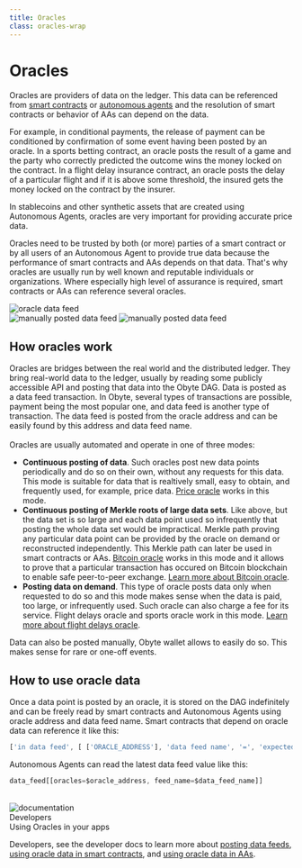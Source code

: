```yaml
---
title: Oracles
class: oracles-wrap
---
```


# Oracles

<div class="sub-block">
    Oracles are providers of data on the ledger. This data can be referenced from <a href="/platform/smart-contracts">smart contracts</a> or 
    <a href="/platform/autonomous-agents">autonomous agents</a> and the resolution of smart contracts or behavior of AAs can depend on the data.
</div>
<div class="flex-block one">
    <div class="info-block">
        <p>
            For example, in conditional payments, the release of payment can be conditioned by confirmation of some event having been posted by an oracle. In a sports betting contract, an oracle posts the result of a game and the party who correctly predicted the outcome wins the money locked on the contract. In a flight delay insurance contract, an oracle posts the delay of a particular flight and if it is above some threshold, the insured gets the money locked on the contract by the insurer.
        </p>
        <p>
            In stablecoins and other synthetic assets that are created using Autonomous Agents, oracles are very important for providing accurate price data.
        </p>
        <p>
            Oracles need to be trusted by both (or more) parties of a smart contract or by all users of an Autonomous Agent to provide true data because the performance of smart contracts and AAs depends on that data. That's why oracles are usually run by well known and reputable individuals or organizations. Where especially high level of assurance is required, smart contracts or AAs can reference several oracles.
        </p>
    </div>
    <div class="img-block">
        <img src="/user/themes/obyte/assets/oracles/img1.png?v1" alt="oracle data feed">
    </div>
</div>
<div class="flex-block two">
    <div class="img-block">
        <img src="/user/themes/obyte/assets/oracles/img2.png" alt="manually posted data feed">
        <img class="mobile" src="/user/themes/obyte/assets/oracles/img2-mob.png" alt="manually posted data feed">
    </div>
    <div class="info-block">
        <h2 class="title">How oracles work</h2>
        <p>
            Oracles are bridges between the real world and the distributed ledger. They bring real-world data to the ledger, usually by reading some publicly accessible API and posting that data into the Obyte DAG. Data is posted as a data feed transaction. In Obyte, several types of transactions are possible, payment being the most popular one, and data feed is another type of transaction. The data feed is posted from the oracle address and can be easily found by this address and data feed name.
            <br><br>
            Oracles are usually automated and operate in one of three modes:
        </p>
        <ul>
            <li>
                <b>Continuous posting of data</b>. Such oracles post new data points periodically and do so on their own, 
                without any requests for this data. This mode is suitable for data that is realtively small, easy to 
                obtain, and frequently used, for example, price data. <a href="https://explorer.obyte.org/address/JPQKPRI5FMTQRJF4ZZMYZYDQVRD55OTC" target="_blank" rel="noopener">Price oracle</a> works in this mode.
            </li>
            <li>
                <b>Continuous posting of Merkle roots of large data sets</b>. Like above, but the data set is so large and 
                each data point used so infrequently that posting the whole data set would be impractical. Merkle 
                path proving any particular data point can be provided by the oracle on demand or reconstructed 
                independently. This Merkle path can later be used in smart contracts or AAs. <a href="https://explorer.obyte.org/address/FOPUBEUPBC6YLIQDLKL6EW775BMV7YOH" target="_blank" rel="noopener">Bitcoin oracle</a> works 
                in this mode and it allows to prove that a particular transaction has occured on Bitcoin blockchain 
                to enable safe peer-to-peer exchange. <a href="https://blog.obyte.org/making-p2p-great-again-episode-ii-bitcoin-exchange-d98adfbde2a5" target="_blank" rel="noopener">Learn more about Bitcoin oracle</a>.
            </li>
            <li>
                <b>Posting data on demand</b>. This type of oracle posts data only when requested to do so and this mode 
                makes sense when the data is paid, too large, or infrequently used. Such oracle can also charge a fee 
                for its service. Flight delays oracle and sports oracle work in this mode. 
                <a href="https://blog.obyte.org/making-p2p-great-again-episode-iv-p2p-insurance-cbbd1e59d527" target="_blank" rel="noopener">Learn more about flight delays oracle</a>.
            </li>
        </ul>
        <p>Data can also be posted manually, Obyte wallet allows to easily do so. This makes sense for rare or one-off events.</p>
    </div>
</div>

## How to use oracle data
Once a data point is posted by an oracle, it is stored on the DAG indefinitely and can be freely read by smart contracts and Autonomous Agents using oracle address and data feed name.
Smart contracts that depend on oracle data can reference it like this:
```js
['in data feed', [ ['ORACLE_ADDRESS'], 'data feed name', '=', 'expected value'] ]
```
Autonomous Agents can read the latest data feed value like this:
```js
data_feed[[oracles=$oracle_address, feed_name=$data_feed_name]]
```
<br>
<div class="dev-blog">
    <div class="dev-img-block">
        <img src="/user/themes/obyte/assets/chatbots/doc.svg" alt="documentation">
    </div>
    <div class="info-block">
        <div class="cat">Developers</div>
        <div class="title">Using Oracles in your apps</div>
        <p>
            Developers, see the developer docs to learn more about <a href="https://developer.obyte.org/payments/data#key-value-data-feed" target="_blank">posting data feeds</a>, 
            <a href="https://developer.obyte.org/contracts/reference#in-data-feed" target="_blank" rel="noopener">using oracle data in smart contracts</a>, and <a href="https://developer.obyte.org/autonomous-agents/oscript-language-reference#data_feed" target="_blank" rel="noopener">using oracle data in AAs</a>.
        </p>
    </div>
</div>

